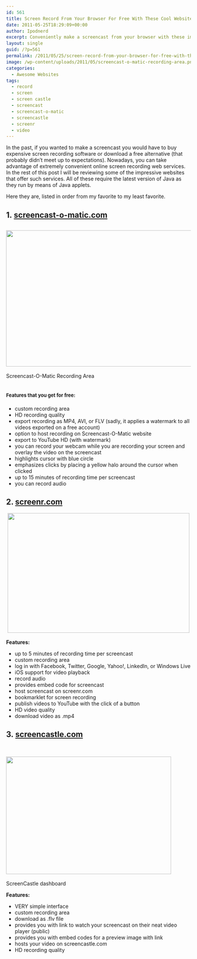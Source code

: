```yaml
---
id: 561
title: Screen Record From Your Browser For Free With These Cool Websites
date: 2011-05-25T18:29:09+00:00
author: Ipodnerd
excerpt: Conveniently make a screencast from your browser with these impressive web services
layout: single
guid: /?p=561
permalink: /2011/05/25/screen-record-from-your-browser-for-free-with-these-cool-websites/
image: /wp-content/uploads/2011/05/screencast-o-matic-recording-area.png
categories:
  - Awesome Websites
tags:
  - record
  - screen
  - screen castle
  - screencast
  - screencast-o-matic
  - screencastle
  - screenr
  - video
---
```

In the past, if you wanted to make a screencast you would have to buy expensive screen recording software or download a free alternative (that probably didn&#8217;t meet up to expectations). Nowadays, you can take advantage of extremely convenient online screen recording web services. In the rest of this post I will be reviewing some of the impressive websites that offer such services. All of these require the latest version of Java as they run by means of Java applets.

Here they are, listed in order from my favorite to my least favorite.

## **1. <a title="http://www.screencast-o-matic.com/" href="http://www.screencast-o-matic.com/" target="_blank">screencast-o-matic.com</a>**

## <div id="attachment_654" style="max-width: 608px" class="wp-caption aligncenter">
  <a href="/wp-content/uploads/2011/05/screencast-o-matic-recording-area.png"><img class="size-full wp-image-654" title="screencast-o-matic-recording-area" src="/wp-content/uploads/2011/05/screencast-o-matic-recording-area.png" alt="" width="598" height="371" srcset="/wp-content/uploads/2011/05/screencast-o-matic-recording-area.png 598w, /wp-content/uploads/2011/05/screencast-o-matic-recording-area-300x186.png 300w" sizes="(max-width: 598px) 100vw, 598px" /></a>
  
  <p class="wp-caption-text">
    Screencast-O-Matic Recording Area
  </p>
</div></h2> 

## <span style="font-size: 13px; font-weight: normal;"><strong>Features that you get for free:</strong></span>

  * custom recording area
  * HD recording quality
  * export recording as MP4, AVI, or FLV (sadly, it applies a watermark to all videos exported on a free account)
  * option to host recording on Screencast-O-Matic website
  * export to YouTube HD (with watermark)
  * you can record your webcam while you are recording your screen and overlay the video on the screencast
  * highlights cursor with blue circle
  * emphasizes clicks by placing a yellow halo around the cursor when clicked
  * up to 15 minutes of recording time per screencast
  * you can record audio

## **2. <a title="http://www.screenr.com/" href="http://www.screenr.com/" target="_blank">screenr.com</a>**

<p style="text-align: center;">
  <a href="/wp-content/uploads/2011/05/screenr.png"><img class="aligncenter size-full wp-image-659" title="screenr" src="/wp-content/uploads/2011/05/screenr.png" alt="" width="496" height="326" srcset="/wp-content/uploads/2011/05/screenr.png 886w, /wp-content/uploads/2011/05/screenr-300x197.png 300w" sizes="(max-width: 496px) 100vw, 496px" /></a>
</p>

**Features:**

  * up to 5 minutes of recording time per screencast
  * custom recording area
  * log in with Facebook, Twitter, Google, Yahoo!, LinkedIn, or Windows Live
  * iOS support for video playback
  * record audio
  * provides embed code for screencast
  * host screencast on screenr.com
  * bookmarklet for screen recording
  * publish videos to YouTube with the click of a button
  * HD video quality
  * download video as .mp4

## **3. <a title="http://screencastle.com/" href="http://screencastle.com/" target="_blank">screencastle.com</a>**

<p style="text-align: center;">
  &nbsp;
</p>

<div id="attachment_664" style="max-width: 460px" class="wp-caption aligncenter">
  <a href="/wp-content/uploads/2011/05/screencastle.png"><img class="size-full wp-image-664" title="screencastle" src="/wp-content/uploads/2011/05/screencastle.png" alt="" width="450" height="320" srcset="/wp-content/uploads/2011/05/screencastle.png 450w, /wp-content/uploads/2011/05/screencastle-300x213.png 300w" sizes="(max-width: 450px) 100vw, 450px" /></a>
  
  <p class="wp-caption-text">
    ScreenCastle dashboard
  </p>
</div>

**Features:**

  * VERY simple interface
  * custom recording area
  * download as .flv file
  * provides you with link to watch your screencast on their neat video player (public)
  * provides you with embed codes for a preview image with link
  * hosts your video on screencastle.com
  * HD recording quality

&nbsp;
